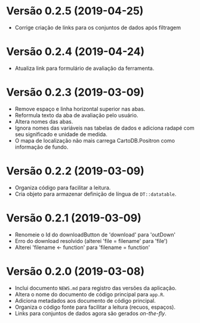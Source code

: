 # Versão 0.2.5 (2019-04-25)

* Corrige criação de links para os conjuntos de dados após filtragem

# Versão 0.2.4 (2019-04-24)

* Atualiza link para formulário de avaliação da ferramenta.

# Versão 0.2.3 (2019-03-09)

* Remove espaço e linha horizontal superior nas abas.
* Reformula texto da aba de avaliação pelo usuário.
* Altera nomes das abas.
* Ignora nomes das variáveis nas tabelas de dados e adiciona radapé com seu significado e unidade de medida.
* O mapa de localização não mais carrega CartoDB.Positron como informação de fundo.

# Versão 0.2.2 (2019-03-09)

* Organiza código para facilitar a leitura.
* Cria objeto para armazenar definição de língua de `DT::datatable`.

# Versão 0.2.1 (2019-03-09)

* Renomeie o Id do downloadButton de 'download' para 'outDown'
* Erro do download resolvido (alterei 'file = filename' para  'file')
* Alterei 'filename <- function' para 'filename = function'

# Versão 0.2.0 (2019-03-08)

* Inclui documento `NEWS.md` para registro das versões da aplicação.
* Altera o nome do documento de código principal para `app.R`.
* Adiciona metadados aos documento de código principal.
* Organiza o código fonte para facilitar a leitura (recuos, espaços).
* Links para conjuntos de dados agora são gerados _on-the-fly_.
